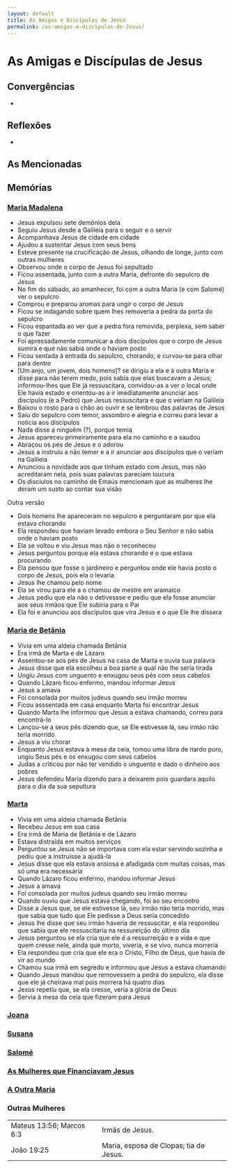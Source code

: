 ```yaml
---
layout: default
title: As Amigas e Discípulas de Jesus
permalink: /as-amigas-e-discipulas-de-Jesus/
---
```


# As Amigas e Discípulas de Jesus

## Convergências
-

## Reflexões
-

## As Mencionadas

## Memórias

### [Maria Madalena](../maria-madalena)
- Jesus expulsou sete demônios dela
- Seguiu Jesus desde a Galileia para o seguir e o servir 
- Acompanhava Jesus de cidade em cidade
- Ajudou a sustentar Jesus com seus bens
- Esteve presente na crucificação de Jesus, olhando de longe, junto com outras mulheres
- Observou onde o corpo de Jesus foi sepultado
- Ficou assentada, junto com a outra Maria, defronte do sepulcro de Jesus
- No fim do sábado, ao amanhecer, foi com a outra Maria (e com Salomé) ver o sepulcro
- Comprou e preparou aromas para ungir o corpo de Jesus
- Ficou se indagando sobre quem lhes removeria a pedra da porta do sepulcro
- Ficou espantada ao ver que a pedra fora removida, perplexa, sem saber o que fazer
- Foi apressadamente comunicar a dois discípulos que o corpo de Jesus sumira e que não sabia onde o haviam posto
- Ficou sentada à entrada do sepulcro, chorando, e curvou-se para olhar para dentro
- [Um anjo, um jovem, dois homens]? se dirigiu a ela e à outra Maria e disse para não terem medo, pois sabia que elas buscavam a Jesus; informou-lhes que Ele já ressuscitara, convidou-as a ver o local onde Ele havia estado e orientou-as a ir imediatamente anunciar aos discípulos (e a Pedro) que Jesus ressuscitara e que o veriam na Galileia
- Baixou o rosto para o chão ao ouvir e se lembrou das palavras de Jesus
- Saiu do sepulcro com temor, assombro e alegria e correu para levar a notícia aos discípulos
- Nada disse a ninguém (?), porque temia
- Jesus apareceu primeiramente para ela no caminho e a saudou 
- Abraçou os pés de Jesus e o adorou
- Jesus a instruiu a não temer e a ir anunciar aos discípulos que o veriam na Galileia
- Anunciou a novidade aos que tinham estado com Jesus, mas não acreditaram nela, pois suas palavras pareciam loucura
- Os discíulos no caminho de Emaús mencionam que as mulheres lhe deram um susto ao contar sua visão

Outra versão
- Dois homens lhe apareceram no sepulcro e perguntaram por que ela estava chorando
- Ela respondeu que haviam levado embora o Seu Senhor e não sabia onde o haviam posto
- Ela se voltou e viu Jesus mas não o reconheceu
- Jesus perguntou porque ela estava chorando e o que estava procurando
- Ela pensou que fosse o jardineiro e perguntou onde ele havia posto o corpo de Jesus, pois ela o levaria
- Jesus lhe chamou pelo nome
- Ela se virou para ele a o chamou de mestre em aramaico
- Jesus pediu que ela não o detivessse e pediu que ela fosse anunciar aos seus irmãos que Ele subiria para o Pai
- Ela foi e anunciou aos discípulos que vira Jesus e o que Ele lhe dissera

### [Maria de Betânia](../maria-de-betania)
- Vivia em uma aldeia chamada Betânia
- Era irmã de Marta e de Lázaro
- Assentou-se aos pés de Jesus na casa de Marta e ouvia sua palavra
- Jesus disse que ela escolheu a boa parte a qual não lhe seria tirada
- Ungiu Jesus com unguento e enxugou seus pés com seus cabelos
- Quando Lázaro ficou enfermo, mandou informar Jesus
- Jesus a amava
- Foi consolada por muitos judeus quando seu irmão morreu
- Ficou asssentada em casa enquanto Marta foi encontrar Jesus
- Quando Marta lhe informou que Jesus a estava chamando, correu para encontrá-lo
- Lançou-se a seus pés dizendo que, se Ele estivesse lá, seu irmão não teria morrido
- Jesus a viu chorar
- Enquanto Jesus estava à mesa da ceia, tomou uma libra de nardo puro, ungiu Seus pés e os enxugou com seus cabelos
- Judas a criticou por não ter vendido o unguento e dado o dinheiro aos pobres
- Jesus defendeu Maria dizendo para a deixarem pois guardara aquilo para o dia da sua sepultura



### [Marta](../marta)
- Vivia em uma aldeia chamada Betânia
- Recebeu Jesus em sua casa
- Era irmã de Maria de Betânia e de Lázaro
- Estava distraída em muitos serviços
- Perguntou se Jesus não se importava com ela estar servindo sozinha e pediu que a instruísse a ajudá-la
- Jesus disse que ela estava ansiosa e afadigada com muitas coisas, mas só uma era necessária
- Quando Lázaro ficou enfermo, mandou informar Jesus
- Jesus a amava
- Foi consolada por muitos judeus quando seu irmão morreu
- Quando ouviu que Jesus estava chegando, foi ao seu encontro
- Disse a Jesus que, se ele estivesse lá, seu irmão não teria morrido, mas que sabia que tudo que Ele pedisse a Deus seria concedido
- Jesus lhe disse que seu irmão haveria de ressuscitar, e ela respondeu que sabia que ele ressuscitaria na ressureição do último dia
- Jesus perguntou se ela cria que ele é a ressurreição e a vida e que quem cresse nele, ainda que morto, viveria, e se vivo, nunca morreria
- Ela respondeu que cria que ele era o Cristo, Filho de Deus, que havia de vir ao mundo
- Chamou sua irmã em segredo e informou que Jesus a estava chamando
- Quando Jesus mandou que removessem a pedra do sepulcro, ela disse que ele já cheirava mal pois morrera há quatro dias
- Jesus repetiu que, se ela cresse, veria a glória de Deus
- Servia à mesa da ceia que fizeram para Jesus


### [Joana](../joana)


### [Susana](../susana)


### [Salomé](../salome)


### [As Mulheres que Financiavam Jesus](../mulheres-que-financiavam-Jesus)


### [A Outra Maria](../outra-maria)


### Outras Mulheres

|   |     |
|:---|:---|
| Mateus 13:56; Marcos 6:3 | Irmãs de Jesus. |
| João 19:25  | Maria, esposa de Clopas; tia de Jesus. |
